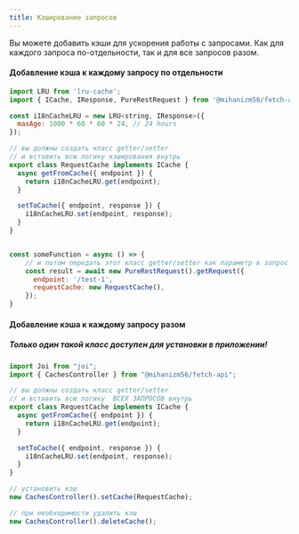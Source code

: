 ```yaml
---
title: Кэширование запросов
---
```


Вы можете добавить кэши для ускорения работы с запросами. Как для каждого запроса по-отдельности, так и для все запросов разом.

#### Добавление кэша к каждому запросу по отдельности

```javascript
import LRU from 'lru-cache';
import { ICache, IResponse, PureRestRequest } from '@mihanizm56/fetch-api';

const i18nCacheLRU = new LRU<string, IResponse>({
  maxAge: 1000 * 60 * 60 * 24, // 24 hours
});

// вы должны создать класс getter/setter
// и вставить всю логику кэширования внутрь
export class RequestCache implements ICache {
  async getFromCache({ endpoint }) {
    return i18nCacheLRU.get(endpoint);
  }

  setToCache({ endpoint, response }) {
    i18nCacheLRU.set(endpoint, response);
  }
}


const someFunction = async () => {
    // и потом передать этот класс getter/setter как параметр в запрос
    const result = await new PureRestRequest().getRequest({
      endpoint: '/test-1',
      requestCache: new RequestCache(),
    });
}
```

#### Добавление кэша к каждому запросу разом

##### Только один такой класс доступен для установки в приложении!

```javascript
import Joi from "joi";
import { CachesController } from "@mihanizm56/fetch-api";

// вы должны создать класс getter/setter
// и вставить всю логику  ВСЕХ ЗАПРОСОВ внутрь
export class RequestCache implements ICache {
  async getFromCache({ endpoint }) {
    return i18nCacheLRU.get(endpoint);
  }

  setToCache({ endpoint, response }) {
    i18nCacheLRU.set(endpoint, response);
  }
}

// установить кэш
new CachesController().setCache(RequestCache);

// при необходимости удалить кэш
new CachesController().deleteCache();
```


